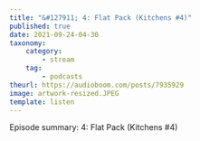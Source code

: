 ```yaml
---
title: "&#127911; 4: Flat Pack (Kitchens #4)"
published: true
date: 2021-09-24-04-30
taxonomy:
    category:
        - stream
    tag:
        - podcasts
theurl: https://audioboom.com/posts/7935929
image: artwork-resized.JPEG
template: listen
---
```


Episode summary: 4: Flat Pack (Kitchens #4)
